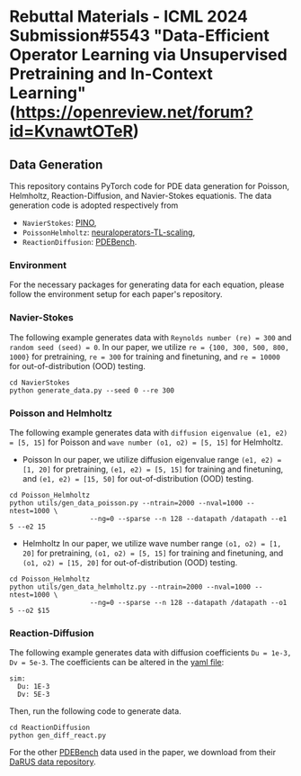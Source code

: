# Rebuttal Materials - ICML 2024 Submission#5543 "Data-Efficient Operator Learning via Unsupervised Pretraining and In-Context Learning" (https://openreview.net/forum?id=KvnawtOTeR)
  
## Data Generation
This repository contains PyTorch code for PDE data generation for Poisson, Helmholtz, Reaction-Diffusion, and Navier-Stokes equationis. The data generation code is adopted respectively from 
- `NavierStokes`: [PINO](https://github.com/neuraloperator/physics_informed),
- `PoissonHelmholtz`: [neuraloperators-TL-scaling](https://github.com/ShashankSubramanian/neuraloperators-TL-scaling),
- `ReactionDiffusion`: [PDEBench](https://github.com/pdebench/PDEBench).

### Environment
For the necessary packages for generating data for each equation, please follow the environment setup for each paper's repository.

### Navier-Stokes
The following example generates data with `Reynolds number (re) = 300` and `random seed (seed) = 0`. 
In our paper, we utilize `re = {100, 300, 500, 800, 1000}` for pretraining, `re = 300` for training and finetuning, and `re = 10000` for out-of-distribution (OOD) testing.
```
cd NavierStokes
python generate_data.py --seed 0 --re 300 
```

### Poisson and Helmholtz
The following example generates data with `diffusion eigenvalue (e1, e2) = [5, 15]` for Poisson and `wave number (o1, o2) = [5, 15]` for Helmholtz. 
- Poisson
In our paper, we utilize diffusion eigenvalue range `(e1, e2) = [1, 20]` for pretraining, `(e1, e2) = [5, 15]` for training and finetuning, and `(e1, e2) = [15, 50]` for out-of-distribution (OOD) testing.
```
cd Poisson_Helmholtz
python utils/gen_data_poisson.py --ntrain=2000 --nval=1000 --ntest=1000 \
                    --ng=0 --sparse --n 128 --datapath /datapath --e1 5 --e2 15
```
- Helmholtz
In our paper, we utilize wave number range `(o1, o2) = [1, 20]` for pretraining, `(o1, o2) = [5, 15]` for training and finetuning, and `(o1, o2) = [15, 20]` for out-of-distribution (OOD) testing.
```
cd Poisson_Helmholtz
python utils/gen_data_helmholtz.py --ntrain=2000 --nval=1000 --ntest=1000 \
                    --ng=0 --sparse --n 128 --datapath /datapath --o1 5 --o2 $15
```

### Reaction-Diffusion
The following example generates data with diffusion coefficients `Du = 1e-3, Dv = 5e-3`. The coefficients can be altered in the [yaml file](ReactionDiffusion/configs/diff-react.yaml):
```
sim:
  Du: 1E-3
  Dv: 5E-3
``` 
Then, run the following code to generate data.
```
cd ReactionDiffusion
python gen_diff_react.py
```
For the other [PDEBench](https://github.com/pdebench/PDEBench) data used in the paper, we download from their [DaRUS data repository](https://darus.uni-stuttgart.de/dataset.xhtml?persistentId=doi:10.18419/darus-2986).
